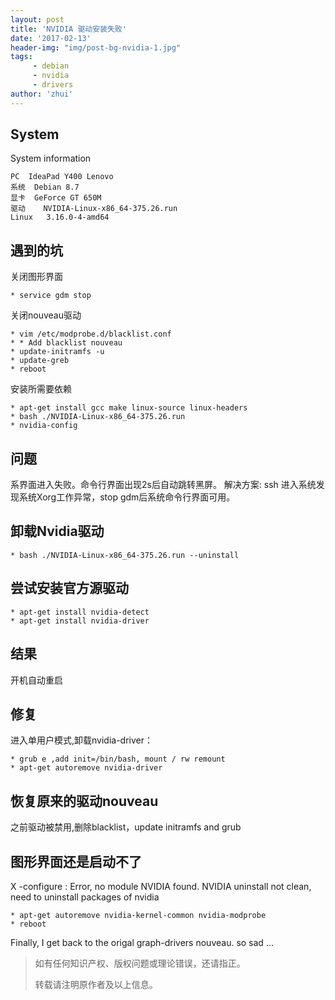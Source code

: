 ```yaml
---
layout: post
title: 'NVIDIA 驱动安装失败'
date: '2017-02-13'
header-img: "img/post-bg-nvidia-1.jpg"
tags:
     - debian
     - nvidia
     - drivers
author: 'zhui'
---
```


## System
System information

	PC	IdeaPad Y400 Lenovo
	系统	Debian 8.7
	显卡	GeForce GT 650M
	驱动    NVIDIA-Linux-x86_64-375.26.run
	Linux	3.16.0-4-amd64

## 遇到的坑
关闭图形界面

	* service gdm stop 

关闭nouveau驱动

	* vim /etc/modprobe.d/blacklist.conf 
	* * Add blacklist nouveau
	* update-initramfs -u
	* update-greb
	* reboot

安装所需要依赖

	* apt-get install gcc make linux-source linux-headers
	* bash ./NVIDIA-Linux-x86_64-375.26.run
	* nvidia-config

## 问题
系界面进入失败。命令行界面出现2s后自动跳转黑屏。
解决方案: ssh 进入系统发现系统Xorg工作异常，stop gdm后系统命令行界面可用。

## 卸载Nvidia驱动
	* bash ./NVIDIA-Linux-x86_64-375.26.run --uninstall

## 尝试安装官方源驱动
	* apt-get install nvidia-detect
	* apt-get install nvidia-driver

## 结果
开机自动重启
## 修复
进入单用户模式,卸载nvidia-driver：

	* grub e ,add init=/bin/bash, mount / rw remount
	* apt-get autoremove nvidia-driver
## 恢复原来的驱动nouveau
之前驱动被禁用,删除blacklist，update initramfs and grub

## 图形界面还是启动不了
X -configure : Error, no module NVIDIA found. NVIDIA uninstall not clean, need to uninstall packages of nvidia

	* apt-get autoremove nvidia-kernel-common nvidia-modprobe
	* reboot

Finally, I get back to the origal graph-drivers nouveau. so sad ...
> 如有任何知识产权、版权问题或理论错误，还请指正。
>
> 转载请注明原作者及以上信息。
